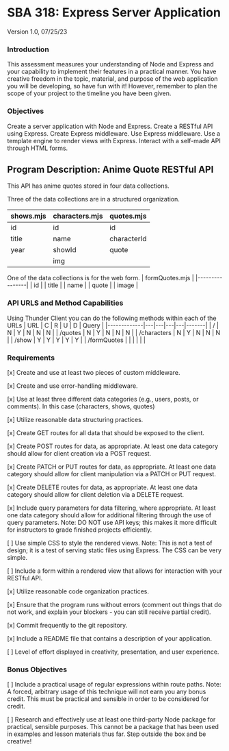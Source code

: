 # SBA 318: Express Server Application
Version 1.0, 07/25/23

### Introduction
This assessment measures your understanding of Node and Express and your capability to implement their features in a practical manner. You have creative freedom in the topic, material, and purpose of the web application you will be developing, so have fun with it! However, remember to plan the scope of your project to the timeline you have been given.

### Objectives
Create a server application with Node and Express.
Create a RESTful API using Express.
Create Express middleware.
Use Express middleware.
Use a template engine to render views with Express.
Interact with a self-made API through HTML forms.

## Program Description: Anime Quote RESTful API
This API has anime quotes stored in four data collections. 

Three of the data collections are in a structured organization.

| shows.mjs  | characters.mjs | quotes.mjs    |
| :--------- | :-----------   | :--------     |
| id         | id             | id            |
| title      | name           | characterId   |
| year       | showId         | quote         |
|            | img            |               |

One of the data collections is for the web form.
| formQuotes.mjs |
|----------------|
| id             |
| title          |
| name           |
| quote          |
| image          |

### API URLS and Method Capabilities
Using Thunder Client you can do the following methods within each
of the URLs
| URL         | C | R | U | D | Query |
|-------------|---|---|---|---|-------|
| /           | N | Y | N | N | N     |
| /quotes     | N | Y | N | N | N     |
| /characters | N | Y | N | N | N     |
| /show       | Y | Y | Y | Y | Y     |
| /formQuotes |   |   |   |   |       |



### Requirements

[x] Create and use at least two pieces of custom middleware.

[x] Create and use error-handling middleware.

[x] Use at least three different data categories (e.g., users, posts, or comments).
    In this case (characters, shows, quotes)

[x] Utilize reasonable data structuring practices.

[x] Create GET routes for all data that should be exposed to the client.

[x] Create POST routes for data, as appropriate. At least one data category should allow for client creation via a POST request.

[x] Create PATCH or PUT routes for data, as appropriate. At least one data category should allow for client manipulation via a PATCH or PUT request.

[x] Create DELETE routes for data, as appropriate. At least one data category should allow for client deletion via a DELETE request.

[x] Include query parameters for data filtering, where appropriate. At least one data category should allow for additional filtering through the use of query parameters.
Note: DO NOT use API keys; this makes it more difficult for instructors to grade finished projects efficiently.

[ ] Use simple CSS to style the rendered views.
Note: This is not a test of design; it is a test of serving static files using Express. The CSS can be very simple.

[ ] Include a form within a rendered view that allows for interaction with your RESTful API.

[x] Utilize reasonable code organization practices.

[x] Ensure that the program runs without errors (comment out things that do not work, and explain your blockers - you can still receive partial credit).

[x] Commit frequently to the git repository.

[x] Include a README file that contains a description of your application.

[ ] Level of effort displayed in creativity, presentation, and user experience.

### Bonus Objectives
[ ] Include a practical usage of regular expressions within route paths.
Note: A forced, arbitrary usage of this technique will not earn you any bonus credit. This must be practical and sensible in order to be considered for credit.

[ ] Research and effectively use at least one third-party Node package for practical, sensible purposes.
This cannot be a package that has been used in examples and lesson materials thus far. Step outside the box and be creative! 

